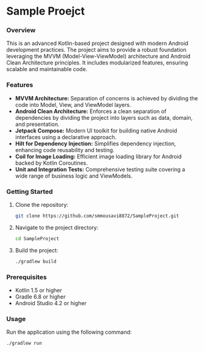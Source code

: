 # Sample Proejct

### Overview
This is an advanced Kotlin-based project designed with modern Android development practices. The project aims to provide a robust foundation leveraging the MVVM (Model-View-ViewModel) architecture and Android Clean Architecture principles. It includes modularized features, ensuring scalable and maintainable code.

### Features
- **MVVM Architecture:** Separation of concerns is achieved by dividing the code into Model, View, and ViewModel layers.
- **Android Clean Architecture:** Enforces a clean separation of dependencies by dividing the project into layers such as data, domain, and presentation.
- **Jetpack Compose:** Modern UI toolkit for building native Android interfaces using a declarative approach.
- **Hilt for Dependency Injection:** Simplifies dependency injection, enhancing code reusability and testing.
- **Coil for Image Loading:** Efficient image loading library for Android backed by Kotlin Coroutines.
- **Unit and Integration Tests:** Comprehensive testing suite covering a wide range of business logic and ViewModels.

### Getting Started
1. Clone the repository:
    ```bash
    git clone https://github.com/smmousavi8872/SampleProject.git
    ```
2. Navigate to the project directory:
    ```bash
    cd SampleProject
    ```
3. Build the project:
    ```bash
    ./gradlew build
    ```

### Prerequisites
- Kotlin 1.5 or higher
- Gradle 6.8 or higher
- Android Studio 4.2 or higher

### Usage
Run the application using the following command:
```bash
./gradlew run
```
